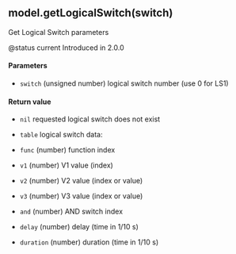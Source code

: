 <!-- This file was generated by the script. Do not edit it, any changes will be lost! -->

## model.getLogicalSwitch(switch)



Get Logical Switch parameters

@status current Introduced in 2.0.0


#### Parameters

* `switch` (unsigned number) logical switch number (use 0 for LS1)



#### Return value

* `nil` requested logical switch does not exist

* `table` logical switch data:
 * `func` (number) function index
 * `v1` (number) V1 value (index)
 * `v2` (number) V2 value (index or value)
 * `v3` (number) V3 value (index or value)
 * `and` (number) AND switch index
 * `delay` (number) delay (time in 1/10 s)
 * `duration` (number) duration (time in 1/10 s)



